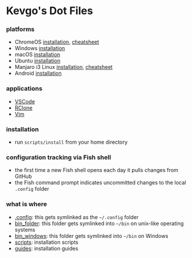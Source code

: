 # Kevgo's Dot Files

### platforms

- ChromeOS [installation](guides/chromeos.md), [cheatsheet](guides/chromeos-cheatsheet.md)
- Windows [installation](guides/windows.md)
- macOS [installation](guides/macos.md)
- Ubuntu [installation](guides/ubuntu.md)
- Manjaro i3 Linux [installation](guides/manjaro_i3.md), [cheatsheet](guides/i3_cheatsheet.md)
- Android [installation](guides/android.md)

### applications

- [VSCode](guides/vscode.md)
- [RClone](guides/rclone.md)
- [Vim](guides/vim.md)

### installation

- run `scripts/install` from your home directory

### configuration tracking via Fish shell

- the first time a new Fish shell opens each day it pulls changes from GitHub
- the Fish command prompt indicates uncommitted changes to the local `.config` folder

### what is where

- [.config](.config): this gets symlinked as the `~/.config` folder
- [bin_folder](bin_folder): this folder gets symlinked into `~/bin` on unix-like operating systems
- [bin_windows](bin_windows): this folder gets symlinked into `~/bin` on Windows
- [scripts](scripts): installation scripts
- [guides](guides): installation guides
